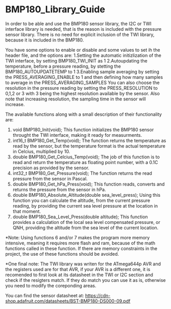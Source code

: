 # BMP180_Library_Guide
In order to be able and use the BMP180 sensor library, the I2C or TWI interface library is needed, that is the reason is included with the pressure sensor library. There is no need for explicit inclusion of the TWI library, because it is included in the BMP180.



You have some options to enable or disable and some values to set ih the header file, and the options are:
1.Setting the automatic initizlization of the TWI interface, by setting BMP180_TWI_INIT as 1
2.Autoupdating the temperature, before a pressure reading, by stetting the BMP180_AUTOUPDATETEMP to 1
3.Enabling sample averaging by setting the PRESS_AVERAGING_ENABLE to 1 and then defining how many samples
  to average in the PRESS_AVERAGING_SAMPLES
You can also choose the resolution in the pressure reading by setting the PRESS_RESOLUTION to 0,1,2 or 3 with 3 being the highest
resolution available by the sensor. Also note that increasing resolution, the sampling time in the sensor will increase.

The available functions along with a small description of their functionality are:
1. void BMP180_Init(void);
   This function initializes the BMP180 sensor throught the TWI interface, making it ready for measurments.
2. int16_t BMP180_Get_Temp(void);
   The function returns the temperature as read by the sensor, but the temperature format is the actual temperature in Celcius, multiplied by 10.
3. double BMP180_Get_Celcius_Temp(void);
   The job of this function is to read and return the temperature as floating point number, with a 0.1C precision as provided by the sensor.
4. int32_t BMP180_Get_Pressure(void);
   The function returns the read pressure from the sensor in Pascal.
5. double BMP180_Get_hPa_Press(void);
   This function reads, converts and returns the pressure from the sensor in hPa.
6. double BMP180_Absolute_Altitude(double sea_level_press);
   Using this function you can calculate the altitude, from the current pressure reading, by providing the current sea level pressure at the location in that moment.
7. double BMP180_Sea_Level_Press(double altitude);
   This function provides a calculation of the local sea level compensated pressure, or QNH, providing the altitude from the sea level of the current location.

*Note: Using functions 6 and/or 7 makes the program more memory intensive, meaning it requires more flash and ram, because of the math functions called in these function. If there are memory constraints in the project, the use of these functions should be avoided.

*One final note: The TWI library was writen for the ATmega644p AVR and the registers used are for that AVR, if your AVR is a different one, it is recomended to first look at its datasheet in the TWI or I2C section and check if the resigters match. If they do match you can use it as is, otherwise you need to modify the coreponding areas.

You can find the sensor datasheet at: https://cdn-shop.adafruit.com/datasheets/BST-BMP180-DS000-09.pdf
